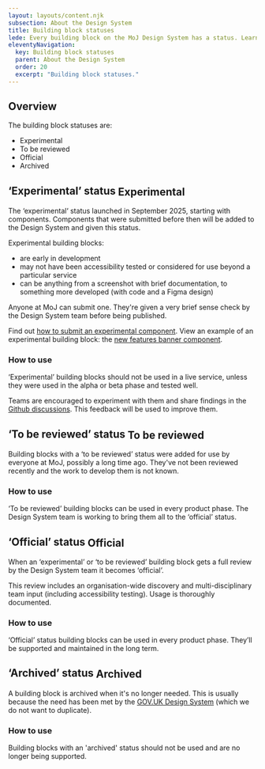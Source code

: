 ```yaml
---
layout: layouts/content.njk
subsection: About the Design System
title: Building block statuses
lede: Every building block on the MoJ Design System has a status. Learn more about what this means and how to use them.
eleventyNavigation:
  key: Building block statuses
  parent: About the Design System
  order: 20
  excerpt: "Building block statuses."
---
```


## Overview

The building block statuses are:

- Experimental
- To be reviewed
- Official
- Archived

## ‘Experimental’ status <span class="govuk-tag govuk-tag--experimental" style="vertical-align:middle;" aria-hidden="true">Experimental</span>

The ‘experimental‘ status launched in September 2025, starting with components. Components that were submitted before then will be added to the Design System and given this status.

Experimental building blocks:

- are early in development
- may not have been accessibility tested or considered for use beyond a particular service
- can be anything from a screenshot with brief documentation, to something more developed (with code and a Figma design)

Anyone at MoJ can submit one. They're given a very brief sense check by the Design System team before being published.

Find out [how to submit an experimental component](/contribute/add-new-component/start). View an example of an experimental building block: the [new features banner component](/components/new-features-banner).

### How to use

‘Experimental’ building blocks should not be used in a live service, unless they were used in the alpha or beta phase and tested well.

Teams are encouraged to experiment with them and share findings in the [Github discussions](https://github.com/ministryofjustice/moj-frontend/discussions/categories/experimental-components-pages-and-patterns). This feedback will be used to improve them.

## ‘To be reviewed’ status <span class="govuk-tag govuk-tag--orange"  style="vertical-align:middle;" aria-hidden="true">To be reviewed</span>

Building blocks with a ‘to be reviewed’ status were added for use by everyone at MoJ, possibly a long time ago. They've not been reviewed recently and the work to develop them is not known.

### How to use

‘To be reviewed’ building blocks can be used in every product phase. The Design System team is working to bring them all to the ‘official’ status.  

## ‘Official’ status <span class="govuk-tag govuk-tag--green"  style="vertical-align:middle;" aria-hidden="true">Official</span>

When an ‘experimental’ or ‘to be reviewed’ building block gets a full review by the Design System team it becomes ‘official’.

This review includes an organisation-wide discovery and multi-disciplinary team input (including accessibility testing). Usage is thoroughly documented.

### How to use

‘Official’ status building blocks can be used in every product phase. They’ll be supported and maintained in the long term.

## ‘Archived’ status <span class="govuk-tag govuk-tag--grey"  style="vertical-align:middle;" aria-hidden="true">Archived</span>

A building block is archived when it's no longer needed. This is usually because the need has been met by the [GOV.UK Design System](https://design-system.service.gov.uk/) (which we do not want to duplicate).

### How to use

Building blocks with an 'archived' status should not be used and are no longer being supported.
